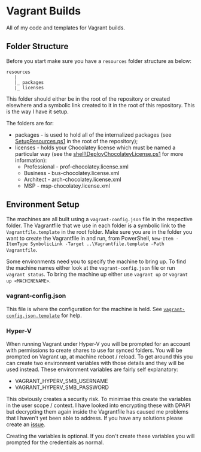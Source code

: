 # Vagrant Builds

All of my code and templates for Vagrant builds.

## Folder Structure

Before you start make sure you have a `resources` folder structure as below:

```text
resources
   |
   |_ packages
   |_ licenses
```

This folder should either be in the root of the repository or created elsewhere and a symbolic link created to it in the root of this repository. This is the way I have it setup.

The folders are for:

* packages - is used to hold all of the internalized packages (see [SetupResources.ps1](https://github.com/pauby/environment-builds/blob/master/SetupResources.ps1) in the root of the repository);
* licenses - holds your Chocolatey license which must be named a particular way (see the [shell\DeployChocolateyLicense.ps1](https://github.com/pauby/environment-builds/blob/master/shell/DeployChocolateyLicense.ps1) for more information):
  * Professional - prof-chocolatey.license.xml
  * Business - bus-chocolatey.license.xml
  * Architect - arch-chocolatey.license.xml
  * MSP - msp-chocolatey.license.xml

## Environment Setup

The machines are all built using a `vagrant-config.json` file in the respective folder. The Vagrantfile that we use in each folder is a symbolic link to the `Vagrantfile.template` in the root folder. Make sure you are in the folder you want to create the Vagrantfile in and run, from PowerShell, `New-Item -ItemType SymbolicLink -Target ..\Vagrantfile.template -Path Vagrantfile`.

Some environments need you to specify the machine to bring up. To find the machine names either look at the `vagrant-config.json` file or run `vagrant status`. To bring the machine up either use `vagrant up` or `vagrant up <MACHINENAME>`.

### vagrant-config.json

This file is where the configuration for the machine is held. See [`vagrant-config.json.template`](https://github.com/pauby/environment-builds/blob/master/vagrant-config.json.template) for help.

### Hyper-V

When running Vagrant under Hyper-V you will be prompted for an account with permissions to create shares to use for synced folders. You will be prompted on Vagrant up, at machine reboot / reload. To get around this you can create two environment variables with those details and they will be used instead. These environment variables are fairly self explanatory:

* VAGRANT_HYPERV_SMB_USERNAME
* VAGRANT_HYPERV_SMB_PASSWORD

This obviously creates a security risk. To minimise this create the variables in the user scope / context. I have looked into encrypting these with DPAPI but decrypting them again inside the Vagrantfile has caused me problems that I haven't yet been able to address. If you have any solutions please create an [issue](https://github.com/paub/yenvironment-builds/issues).

Creating the variables is optional. If you don't create these variables you will prompted for the credentials as normal.